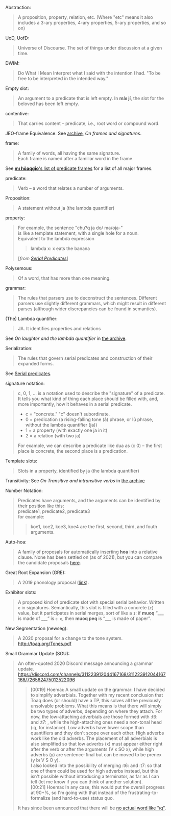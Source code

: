 Abstraction:
> A proposition, property, relation, etc. 
> (Where "etc" means it also includes a 3-ary properties, 4-ary properties, 5-ary properties, and so on)
  
UoD, UofD:
> Universe of Discourse.
> The set of things under discussion at a given time.

DWIM:
> Do What I Mean
> Interpret what I said with the intention I had.
> "To be free to be interpreted in the intended way."

Empty slot:
> An argument to a predicate that is left empty.
> In **mảı jí**, the slot for the beloved has been left empty.

contentive:
> That carries content – predicate, i.e., root word or compound word.

JEO-frame Equivalence:
See [archive](archive), *On frames and signatures*.

frame:
> A family of words, all having the same signature.  
> Each frame is named after a familiar word in the frame.

See [**mı hỏaqgīo**'s list of predicate frames](https://github.com/acotis/serial-predicate-engine/blob/master/code/dict/frame-list.txt) for a list of all major frames.

predicate:
> Verb – a word that relates a number of arguments.

Proposition:
> A statement without ja (the lambda quantifier)

property:
> For example, the sentence "chu?q ja do/ ma/oja-"  
> is like a template statement, with a single hole for a noun.  
> Equivalent to the lambda expression
> > lambda x: x eats the banana
>
> \[*from [Serial Predicates](https://docs.google.com/document/d/1xgt7dPGWSBHx7LTQzl_JqMrti-hgmk1zVA_gCY9TPfM/edit)*\]

Polysemous:
> Of a word, that has more than one meaning.

grammar:
> The rules that parsers use to deconstruct the sentences.
> Different parsers use slightly different grammars, which might result in different parses (although wider discrepancies can be found in semantics).

(The) Lambda quantifier:
> JA. It identifies properties and relations

See *On laughter and the lambda quantifier* in [the archive](archive).

Serialization:
> The rules that govern serial predicates and construction of their expanded forms.

See [Serial predicates](https://docs.google.com/document/d/1xgt7dPGWSBHx7LTQzl_JqMrti-hgmk1zVA_gCY9TPfM/edit).

signature notation:
> c, 0, 1, … is a notation used to describe the "signature" of a predicate.
> It tells you what kind of thing each place should be filled with, and, more importantly, how it behaves in a serial predicate.
>
> * c = "concrete." "c" doesn't subordinate.
> * 0 = predication (a rising-falling tone (â) phrase, or lû phrase, without the lambda quantifier (ja))
> * 1 = a property (with exactly one ja in it)
> * 2 = a relation (with two ja)
>
> For example, we can describe a predicate like dua as (c 0) –
> the first place is concrete, the second place is a predication.

Template slots:
> Slots in a property, identified by ja (the lambda quantifier)

Transitivity:
See *On Transitive and intransitive verbs* in [the archive](archive)

Number Notation:
> Predicates have arguments, and the arguments can be identified by their position like this:  
> predicate1, predicate2, predicate3  
> for example:  
> > koe1, koe2, koe3, koe4 are the first, second, third, and fouth arguments.

Auto-hoa:
> A family of proposals for automatically inserting **hoa** into a relative clause. None has been settled on (as of 2021), but you can compare the candidate proposals [here](https://toaqlanguage.wordpress.com/2020/05/31/the-auto-hoa-suite/).

Great Root Expansion (GRE):
> A 2019 phonology proposal ([link](https://toaqlanguage.wordpress.com/2019/10/10/the-great-root-expansion-phonology-update/)). 

Exhibitor slots:
> A proposed kind of predicate slot with special serial behavior. Written `e` in signatures. Semantically, this slot is filled with a concrete (`c`) value, but it participates in serial merges, sort of like a `1`: if **muoq** “\_\_\_ is made of \_\_\_” is `c e`, then **muoq peq** is “\_\_\_ is made of paper”.

New Segmentation (newseg):
>  A 2020 proposal for a change to the tone system. http://toaq.org/Tones.pdf

Small Grammar Update (SGU):
> An often-quoted 2020 Discord message announcing a grammar update. https://discord.com/channels/311223912044167168/311223912044167168/726562475012522096
> > [00:19] Hoemaı: A small update on the grammar: I have decided to simplify adverbials. Together with my recent conclusion that Toaq does (or should) have a TP, this solves all the previously unsolvable problems.
What this means is that there will simply be two types of adverbs, depending on where they attach. For now,  the low-attaching adverbials are those formed with :t6: and :t7: , while the high-attaching ones need a non-tonal head (ıq, for instance). Low adverbs have lower scope than quantifiers and they don't scope over each other. High adverbs work like the old adverbs. The placement of all adverbials is also simplified so that low adverbs (x) must appear either right after the verb or after the arguments (V x SO x), while high adverbs (y) are sentence-final but can be moved to be prenex (y bı V S O y).  
> > I also looked into the possibility of merging :t6: and :t7: so that one of them could be used for high adverbs instead, but this isn't possible without introducing a terminator, as far as I can tell (let me know if you can think of another solution).  
> > [00:21] Hoemaı: In any case, this would put the overall progress at 90+%, so I'm going with that instead of the frustrating-to-formalize (and hard-to-use) status quo.
>
> It has since been announced that there will be [no actual word like "ıq"](https://toaqlanguage.wordpress.com/2021/08/08/miscellanea1/).

